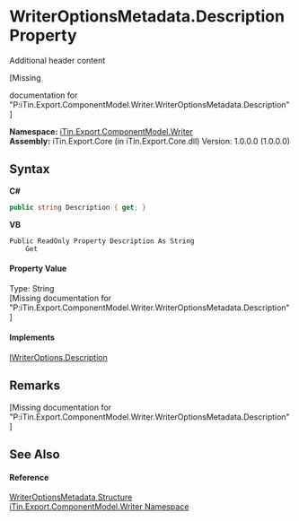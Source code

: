 # WriterOptionsMetadata.Description Property 
Additional header content 

\[Missing <summary> documentation for "P:iTin.Export.ComponentModel.Writer.WriterOptionsMetadata.Description"\]

**Namespace:**&nbsp;<a href="37973b78-6b66-1218-9d7d-14680ab2aeda">iTin.Export.ComponentModel.Writer</a><br />**Assembly:**&nbsp;iTin.Export.Core (in iTin.Export.Core.dll) Version: 1.0.0.0 (1.0.0.0)

## Syntax

**C#**<br />
``` C#
public string Description { get; }
```

**VB**<br />
``` VB
Public ReadOnly Property Description As String
	Get
```


#### Property Value
Type: String<br />\[Missing <value> documentation for "P:iTin.Export.ComponentModel.Writer.WriterOptionsMetadata.Description"\]

#### Implements
<a href="ce29a20c-41a4-2ce1-4cb1-3b6f46a2fa27">IWriterOptions.Description</a><br />

## Remarks
\[Missing <remarks> documentation for "P:iTin.Export.ComponentModel.Writer.WriterOptionsMetadata.Description"\]

## See Also


#### Reference
<a href="b24b9473-149a-afa2-64da-5ce5062b5695">WriterOptionsMetadata Structure</a><br /><a href="37973b78-6b66-1218-9d7d-14680ab2aeda">iTin.Export.ComponentModel.Writer Namespace</a><br />